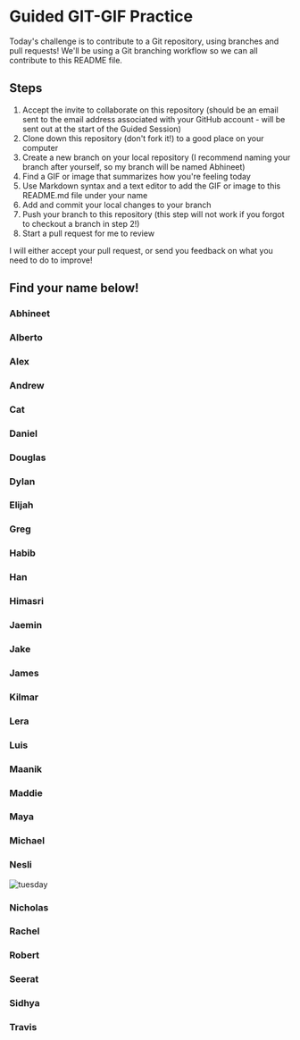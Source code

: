 # Guided GIT-GIF Practice

Today's challenge is to contribute to a Git repository, using branches and pull requests! We'll be using a Git branching workflow so we can all contribute to this README file.

## Steps

1. Accept the invite to collaborate on this repository (should be an email sent to the email address associated with your GitHub account - will be sent out at the start of the Guided Session)
2. Clone down this repository (don't fork it!) to a good place on your computer
3. Create a new branch on your local repository (I recommend naming your branch after yourself, so my branch will be named Abhineet)
4. Find a GIF or image that summarizes how you're feeling today
5. Use Markdown syntax and a text editor to add the GIF or image to this README.md file under your name
6. Add and commit your local changes to your branch
7. Push your branch to this repository (this step will not work if you forgot to checkout a branch in step 2!)
8. Start a pull request for me to review

I will either accept your pull request, or send you feedback on what you need to do to improve!

## Find your name below!

### Abhineet



### Alberto



### Alex



### Andrew



### Cat



### Daniel



### Douglas



### Dylan



### Elijah



### Greg



### Habib



### Han



### Himasri



### Jaemin



### Jake



### James



### Kilmar



### Lera



### Luis



### Maanik



### Maddie



### Maya



### Michael



### Nesli

![tuesday](https://c.tenor.com/K-6RAbcuIXMAAAAd/cat-stairs.gif)

### Nicholas



### Rachel



### Robert



### Seerat



### Sidhya



### Travis






